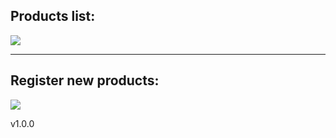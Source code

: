 <h2>Products list:</h2>
<img src="https://github.com/user-attachments/assets/92446330-6d07-41c4-9973-557da71818b5">
<hr>

<h2>Register new products:</h2>
<img src="https://github.com/user-attachments/assets/5c36fbf1-322e-438e-a5f9-ad5f50c87834">

v1.0.0
